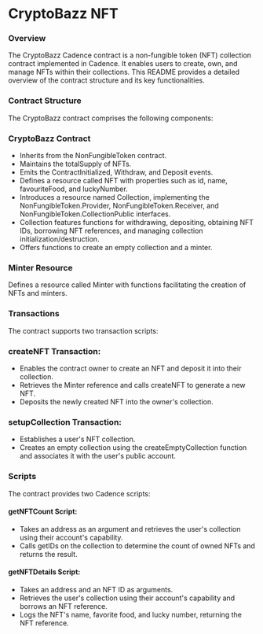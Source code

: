 # CryptoBazz NFT
### Overview
The CryptoBazz Cadence contract is a non-fungible token (NFT) collection contract implemented in Cadence. It enables users to create, own, and manage NFTs within their collections. This README provides a detailed overview of the contract structure and its key functionalities.

### Contract Structure
The CryptoBazz contract comprises the following components:

### CryptoBazz Contract
- Inherits from the NonFungibleToken contract.
- Maintains the totalSupply of NFTs.
- Emits the ContractInitialized, Withdraw, and Deposit events.
- Defines a resource called NFT with properties such as id, name, favouriteFood, and luckyNumber.
- Introduces a resource named Collection, implementing the NonFungibleToken.Provider, NonFungibleToken.Receiver, and NonFungibleToken.CollectionPublic interfaces.
- Collection features functions for withdrawing, depositing, obtaining NFT IDs, borrowing NFT references, and managing collection initialization/destruction.
- Offers functions to create an empty collection and a minter.

### Minter Resource
Defines a resource called Minter with functions facilitating the creation of NFTs and minters.

### Transactions
The contract supports two transaction scripts:

### createNFT Transaction:

- Enables the contract owner to create an NFT and deposit it into their collection.
- Retrieves the Minter reference and calls createNFT to generate a new NFT.
- Deposits the newly created NFT into the owner's collection.

### setupCollection Transaction:

- Establishes a user's NFT collection.
- Creates an empty collection using the createEmptyCollection function and associates it with the user's public account.

### Scripts
The contract provides two Cadence scripts:

#### getNFTCount Script:

- Takes an address as an argument and retrieves the user's collection using their account's capability.
- Calls getIDs on the collection to determine the count of owned NFTs and returns the result.

#### getNFTDetails Script:

- Takes an address and an NFT ID as arguments.
- Retrieves the user's collection using their account's capability and borrows an NFT reference.
- Logs the NFT's name, favorite food, and lucky number, returning the NFT reference.